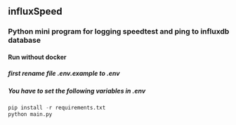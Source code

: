 ## influxSpeed
### Python mini program for logging speedtest and ping to influxdb database

#### Run without docker
##### first rename file .env.example to .env
##### You have to set the following variables in .env
```python
pip install -r requirements.txt
python main.py
```
<!-- #### Run with docker-compose
##### first rename file .env.example to .env
```bash
docker-compose up
``` -->
